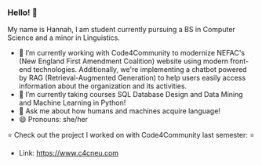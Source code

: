 ### Hello! 👋

My name is Hannah, I am student currently pursuing a BS in Computer Science and a minor in Linguistics. 
- 🔭 I’m currently working with Code4Community to modernize NEFAC's (New England First Amendment Coalition) website using modern front-end technologies. Additionally, we're implementing a chatbot powered by RAG (Retrieval-Augmented Generation) to help users easily access information about the organization and its activities.
- 🌱 I’m currently taking courses SQL Database Design and Data Mining and Machine Learning in Python!
- 💬 Ask me about how humans and machines acquire language! 
- 😄 Pronouns: she/her

⭐  Check out the project I worked on with Code4Community last semester: ⭐ 
- Link: https://www.c4cneu.com
